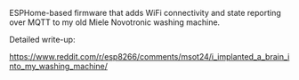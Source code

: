 ESPHome-based firmware that adds WiFi connectivity and state reporting over MQTT to my old Miele Novotronic washing machine.

Detailed write-up:

https://www.reddit.com/r/esp8266/comments/msot24/i_implanted_a_brain_into_my_washing_machine/

